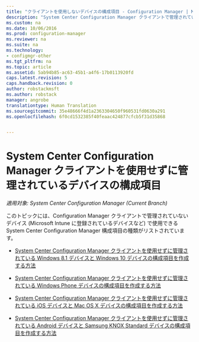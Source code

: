 ```yaml
---
title: "クライアントを使用しないデバイスの構成項目 - Configuration Manager | Microsoft Docs"
description: "System Center Configuration Manager クライアントで管理されていない Windows、Mac、およびその他のデバイスの構成項目を作成します。"
ms.custom: na
ms.date: 10/06/2016
ms.prod: configuration-manager
ms.reviewer: na
ms.suite: na
ms.technology:
- configmgr-other
ms.tgt_pltfrm: na
ms.topic: article
ms.assetid: 5ab94b85-ac63-45b1-a4f6-17b0113920fd
caps.latest.revision: 5
caps.handback.revision: 0
author: robstackmsft
ms.author: robstack
manager: angrobe
translationtype: Human Translation
ms.sourcegitcommit: 35e48666f4d1a2363304650f960531fd0630a291
ms.openlocfilehash: 6f0cd1532385f40feaac424877cfcb5f31d35868


---
```

# <a name="configuration-items-for-devices-managed-without-the-system-center-configuration-manager-client"></a>System Center Configuration Manager クライアントを使用せずに管理されているデバイスの構成項目

*適用対象: System Center Configuration Manager (Current Branch)*

このトピックには、Configuration Manager クライアントで管理されていないデバイス (Microsoft Intune に登録されているデバイスなど) で使用できる System Center Configuration Manager 構成項目の種類がリストされています。  

-   [System Center Configuration Manager クライアントを使用せずに管理されている Windows 8.1 デバイスと Windows 10 デバイスの構成項目を作成する方法](../../compliance/deploy-use/create-configuration-items-for-windows-8.1-and-windows-10-devices-managed-without-the-client.md)  

-   [System Center Configuration Manager クライアントを使用せずに管理されている Windows Phone デバイスの構成項目を作成する方法](../../compliance/deploy-use/create-configuration-items-for-windows-phone-devices-managed-without-the-client.md)  

-   [System Center Configuration Manager クライアントを使用せずに管理されている iOS デバイスと Mac OS X デバイスの構成項目を作成する方法](../../compliance/deploy-use/create-configuration-items-for-ios-and-mac-os-x-devices-managed-without-the-client.md)  

-   [System Center Configuration Manager クライアントを使用せずに管理されている Android デバイスと Samsung KNOX Standard デバイスの構成項目を作成する方法](../../compliance/deploy-use/create-configuration-items-for-android-and-samsung-knox-devices-managed-without-the-client.md)  



<!--HONumber=Jan17_HO4-->


